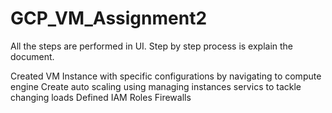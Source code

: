 # GCP_VM_Assignment2

All the steps are performed in UI. Step by step process is explain the document.

Created VM Instance with specific configurations by navigating to compute engine
Create auto scaling using managing instances servics to tackle changing loads
Defined IAM Roles
Firewalls
